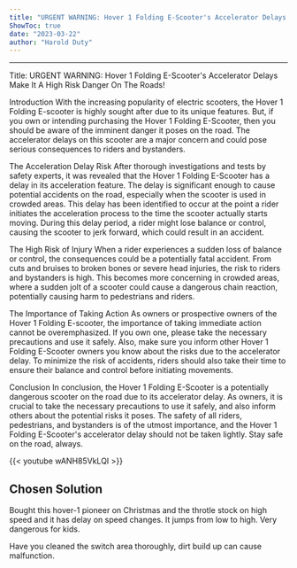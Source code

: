 ```yaml
---
title: "URGENT WARNING: Hover 1 Folding E-Scooter's Accelerator Delays Make It A High Risk Danger On The Roads!"
ShowToc: true 
date: "2023-03-22"
author: "Harold Duty"
---
```

*****
Title: URGENT WARNING: Hover 1 Folding E-Scooter's Accelerator Delays Make It A High Risk Danger On The Roads!

Introduction
With the increasing popularity of electric scooters, the Hover 1 Folding E-scooter is highly sought after due to its unique features. But, if you own or intending purchasing the Hover 1 Folding E-Scooter, then you should be aware of the imminent danger it poses on the road. The accelerator delays on this scooter are a major concern and could pose serious consequences to riders and bystanders.

The Acceleration Delay Risk
After thorough investigations and tests by safety experts, it was revealed that the Hover 1 Folding E-Scooter has a delay in its acceleration feature. The delay is significant enough to cause potential accidents on the road, especially when the scooter is used in crowded areas. This delay has been identified to occur at the point a rider initiates the acceleration process to the time the scooter actually starts moving. During this delay period, a rider might lose balance or control, causing the scooter to jerk forward, which could result in an accident.

The High Risk of Injury
When a rider experiences a sudden loss of balance or control, the consequences could be a potentially fatal accident. From cuts and bruises to broken bones or severe head injuries, the risk to riders and bystanders is high. This becomes more concerning in crowded areas, where a sudden jolt of a scooter could cause a dangerous chain reaction, potentially causing harm to pedestrians and riders.

The Importance of Taking Action
As owners or prospective owners of the Hover 1 Folding E-scooter, the importance of taking immediate action cannot be overemphasized. If you own one, please take the necessary precautions and use it safely. Also, make sure you inform other Hover 1 Folding E-Scooter owners you know about the risks due to the accelerator delay. To minimize the risk of accidents, riders should also take their time to ensure their balance and control before initiating movements.

Conclusion
In conclusion, the Hover 1 Folding E-Scooter is a potentially dangerous scooter on the road due to its accelerator delay. As owners, it is crucial to take the necessary precautions to use it safely, and also inform others about the potential risks it poses. The safety of all riders, pedestrians, and bystanders is of the utmost importance, and the Hover 1 Folding E-Scooter's accelerator delay should not be taken lightly. Stay safe on the road, always.

{{< youtube wANH85VkLQI >}} 



## Chosen Solution
 Bought this hover-1 pioneer on Christmas and the throtle stock on high speed and it has delay on speed changes. It jumps from low to high. Very dangerous for kids.

 Have you cleaned the switch area thoroughly, dirt build up can cause malfunction.




